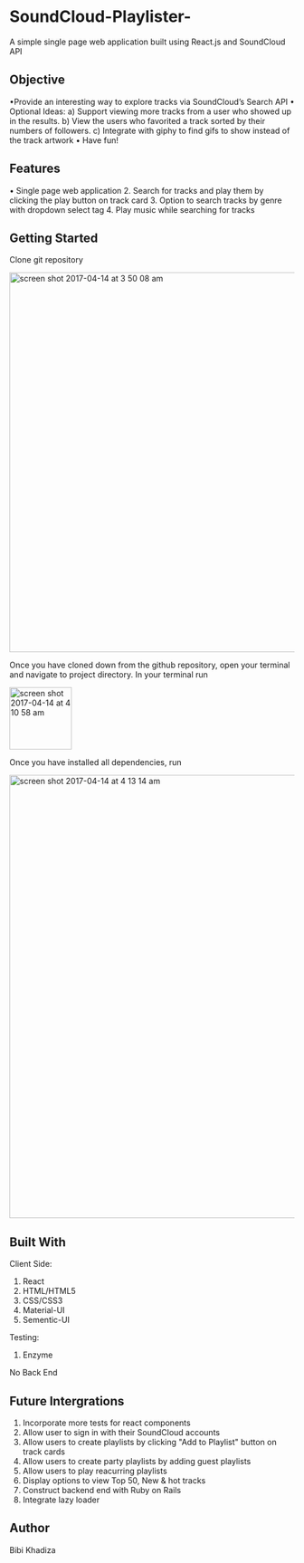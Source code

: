 # SoundCloud-Playlister-
A simple single page web application built using React.js and SoundCloud API

## Objective
•Provide an interesting way to explore tracks via SoundCloud’s Search API 
• Optional Ideas: a) Support viewing more tracks from a user who showed up in the results. b) View the users who favorited a track sorted by their numbers of followers. c) Integrate with giphy to find gifs to show instead of the track artwork
• Have fun!

## Features

• Single page web application
2. Search for tracks and play them by clicking the play button on track card
3. Option to search tracks by genre with dropdown select tag
4. Play music while searching for tracks

## Getting Started

Clone git repository

<img width="671" alt="screen shot 2017-04-14 at 3 50 08 am" src="https://cloud.githubusercontent.com/assets/19143309/25037232/e965eec0-20c5-11e7-9a5b-ed227300f68c.png">

Once you have cloned down from the github repository, open your terminal and navigate to project directory. In your terminal run 

<img width="110" alt="screen shot 2017-04-14 at 4 10 58 am" src="https://cloud.githubusercontent.com/assets/19143309/25037671/7138596c-20c8-11e7-89b3-2e19e1d858ee.png">

Once you have installed all dependencies, run

<img width="783" alt="screen shot 2017-04-14 at 4 13 14 am" src="https://cloud.githubusercontent.com/assets/19143309/25037749/dcbe5268-20c8-11e7-85f7-ae423c0c76e0.png">

## Built With
Client Side:

1. React
2. HTML/HTML5
3. CSS/CSS3
4. Material-UI
5. Sementic-UI

Testing:
1. Enzyme

No Back End

## Future Intergrations 
1. Incorporate more tests for react components  
2. Allow user to sign in with their SoundCloud accounts
3. Allow users to create playlists by clicking "Add to Playlist" button on track cards
8. Allow users to create party playlists by adding guest playlists
4. Allow users to play reacurring playlists
7. Display options to view Top 50, New & hot tracks 
5. Construct backend end with Ruby on Rails
6. Integrate lazy loader 

## Author
Bibi Khadiza 






